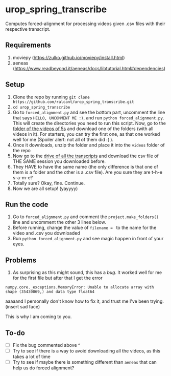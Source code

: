 # urop_spring_transcribe
Computes forced-alignment for processing videos given .csv files with their respective transcript.

## Requirements
1. moviepy (https://zulko.github.io/moviepy/install.html)
2. aeneas (https://www.readbeyond.it/aeneas/docs/libtutorial.html#dependencies)

## Setup
1. Clone the repo by running `git clone https://github.com/ralcant/urop_spring_transcribe.git`
2. `cd urop_spring_transcribe`
3. Go to `forced_alignment.py` and see the bottom part, uncomment the line that says `HELLO, UNCOMMENT ME :)`, and run `python forced_alignment.py`. This will create the directories you need to run this script.
Now, go to the [folder of the videos of 5s](https://drive.google.com/drive/u/1/folders/1EiYlxLbYYj5Ms9Vw6bgfZ_B9YLhS9tfD) 
and download one of the folders (with all videos in it). For starters, you can try the first one, as that one worked well for me (Spoiler alert: not all of them did :( ). 
4. Once it downloads, unzip the folder and place it into the `videos` folder of the repo
5. Now go to the [drive of all the transcripts](https://drive.google.com/drive/u/1/folders/1dYyPtDaEaxvLU7e5XkH9LHHlzmYpEO_m) and download the csv file of THE SAME session you downloaded before.
6. They HAVE to have the same name (the only difference is that one of them is a folder and the other is a .csv file). Are you sure they are t-h-e s-a-m-e? 
7. Totally sure? Okay, fine. Continue.
8. Now we are all setup! (yayyyy)

## Run the code
1. Go to `forced_alignment.py` and comment the `project.make_folders()` line and uncomment the other 3 lines below.
2. Before running, change the value of `filename = ` to the name for the video and .csv you downloaded
3. Run `python forced_alignment.py` and see magic happen in front of your eyes.

## Problems
1. As surprising as this might sound, this has a <i>bug</i>. It worked well for me for the first file but 
after that I get the error 

`numpy.core._exceptions.MemoryError: Unable to allocate array with shape (35430069,) and data type float64`

aaaaand I personally don't know how to fix it, and trust me I've been trying. (insert sad face)

This is why I am coming to you.

## To-do
- [ ] Fix the bug commented above ^ 
- [ ] Try to see if there is a way to avoid downloading all the videos, as this takes a lot of time
- [ ] Try to see if maybe there is something different than `aeneas` that can help us do forced alignment?
